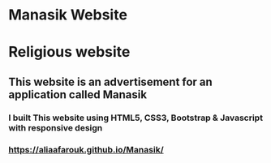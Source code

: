 # Manasik Website
# Religious website
## This website is an advertisement for an application called Manasik
### I built This website using HTML5, CSS3, Bootstrap & Javascript with responsive design 
### https://aliaafarouk.github.io/Manasik/
